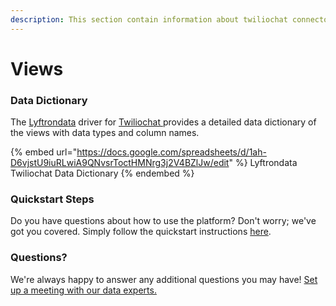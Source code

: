 ```yaml
---
description: This section contain information about twiliochat connector views information
---
```


# Views

### Data Dictionary

The [Lyftrondata](https://www.lyftrondata.com/) driver for [Twiliochat](https://www.lyftrondata.com/integration/business-analytics/twillio//)[ ](https://www.lyftrondata.com/integration/twiliochat/)provides a detailed data dictionary of the views with data types and column names.

{% embed url="https://docs.google.com/spreadsheets/d/1ah-D6vjstU9iuRLwiA9QNvsrToctHMNrg3j2V4BZlJw/edit" %}
Lyftrondata Twiliochat Data Dictionary
{% endembed %}

### Quickstart Steps

Do you have questions about how to use the platform? Don't worry; we've got you covered. Simply follow the quickstart instructions [here](../README.md).

### Questions? <a href="#questions" id="questions"></a>

We're always happy to answer any additional questions you may have! [Set up a meeting with our data experts.](https://www.lyftrondata.com/book-a-meeting/)


